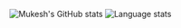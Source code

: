 
![Mukesh's GitHub stats](https://github-readme-stats.vercel.app/api?username=mukeshpilaniya&show_icons=true&theme=radical&line_height=20)
![Language stats](https://github-readme-stats.vercel.app/api/top-langs/?username=mukeshpilaniya&layout=compact&show_icons=true&theme=radical&langs_count=25&hide=python)
